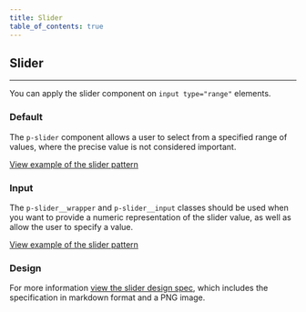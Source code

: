 ```yaml
---
title: Slider
table_of_contents: true
---
```


## Slider

<hr>

You can apply the slider component on `input type="range"` elements.

### Default

The `p-slider` component allows a user to select from a specified range of values, where the precise value is not considered important.

<a href="https://canonical-web-and-design.github.io/vanilla-framework/examples/patterns/slider/slider/"
    class="js-example">
View example of the slider pattern
</a>

### Input

The `p-slider__wrapper` and `p-slider__input` classes should be used when you want to provide a numeric representation of the slider value, as well as allow the user to specify a value.

<a href="https://canonical-web-and-design.github.io/vanilla-framework/examples/patterns/slider/slider-input/"
    class="js-example">
View example of the slider pattern
</a>

### Design

For more information [view the slider design spec](https://github.com/ubuntudesign/vanilla-design/tree/master/Slider), which includes the specification in markdown format and a PNG image.
